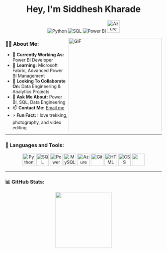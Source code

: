 <h1 align="center"><strong>Hey, I'm Siddhesh Kharade</strong></h1>

<p align="center">
  <img src="https://img.icons8.com/color/48/000000/python.png" alt="Python"/>
  <img src="https://img.icons8.com/color/48/000000/sql.png" alt="SQL"/>
  <img src="https://img.icons8.com/color/48/000000/power-bi.png" alt="Power BI"/>
  <img src="https://img.icons8.com/fluency/48/000000/azure-1.png" alt="Azure" width="40" height="40"/>
</p>

<img align="right" alt="GIF" src="https://cdn.dribbble.com/users/99875/screenshots/6577029/2019-06-03_paddle-ball.gif" width="300px"/>

### 👨‍💻 About Me:
- 🔭 **Currently Working As:** Power BI Developer  
- 🌱 **Learning:** Microsoft Fabric, Advanced Power BI Management  
- 👯 **Looking To Collaborate On:** Data Engineering & Analytics Projects  
- 💬 **Ask Me About:** Power BI, SQL, Data Engineering  
- 📫 **Contact Me:** [Email me](mailto:siddhesh.kharade@gmail.com)  
- ⚡ **Fun Fact:** I love trekking, photography, and video editing  

---

### 🚀 Languages and Tools:

<p align="center">
  <img src="https://img.icons8.com/color/48/000000/python.png" alt="Python" width="40" height="40"/>
  <img src="https://img.icons8.com/color/48/000000/sql.png" alt="SQL" width="40" height="40"/>
  <img src="https://img.icons8.com/color/48/000000/power-bi.png" alt="Power BI" width="40" height="40"/>
  <img src="https://img.icons8.com/color/48/000000/mysql.png" alt="MySQL" width="40" height="40"/>
  <img src="https://img.icons8.com/fluency/48/000000/azure-1.png" alt="Azure" width="40" height="40"/>
  <img src="https://img.icons8.com/color/48/000000/git.png" alt="Git" width="40" height="40"/>
   <img src="https://img.icons8.com/color/48/000000/html-5--v1.png" alt="HTML" width="40" height="40"/>
  <img src="https://img.icons8.com/color/48/000000/css3.png" alt="CSS" width="40" height="40"/>
  <img src="https://img.icons8.com/color/48/000000/javascript.png" width="40" height="40"/>
</p>

---

### 📊 GitHub Stats:

<p align="center">
  <img height="180em" src="https://github-readme-stats.vercel.app/api?username=SidK29&show_icons=true&theme=algolia&include_all_commits=true&count_private=true"/>
</p>
